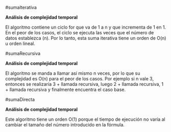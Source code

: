 #sumaIterativa

**Análisis de complejidad temporal**

El algoritmo contiene un ciclo for que va de 1 a n y que incrementa de 1 en 1. En el peor de los casos, el ciclo se ejecuta las veces que el número de datos establezca (n).  Por lo tanto, esta suma iterativa tiene un orden de O(n) u orden lineal.

#sumaRecursiva

**Análisis de complejidad temporal**

El algoritmo se manda a llamar así mismo n veces, por lo que su complejidad es O(n) para el peor de los casos. Por ejemplo si n vale 3, entonces se realizaría 3 + llamada recursiva, luego 2 + llamada recursiva, 1 + llamada recursiva y finalmente encuentra el caso base.

#sumaDirecta

**Análisis de complejidad temporal**

Este algoritmo tiene un orden O(1) porque el tiempo de ejecución no varía al cambiar el tamaño del número introducido en la fórmula.
